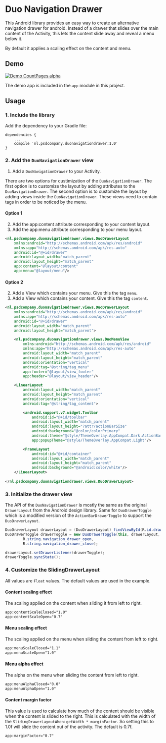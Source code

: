 # Duo Navigation Drawer

This Android library provides an easy way to create an alternative navigation
drawer for android. Instead of a drawer that slides over the main content of
the Activity, this lets the content slide away and reveal a menu below it.

By default it applies a scaling effect on the content and menu.

## Demo
[![Demo CountPages alpha](https://share.gifyoutube.com/KzB6Gb.gif)](https://www.youtube.com/watch?v=ek1j272iAmc)

The demo app is included in the `app` module in this project.

## Usage

### 1. Include the library
Add the dependency to your Gradle file:
```
dependencies {
    ...
    compile 'nl.psdcompany.duonavigationdrawer:1.0'
}
```

### 2. Add the `DuoNavigationDrawer` view

1. Add a `DuoNavigationDrawer` to your Activity.

There are two options for custimization of the `DuoNavigationDrawer`. The first option is to customize the layout by adding attributes to the `DuoNavigationDrawer`. The second option is to customize the layout by adding views inside the `DuoNavigationDrawer`. These views need to contain tags in order to be noticed by the menu.

#### Option 1
2. Add the app:content attribute corresponding to your content layout.
3. Add the app:menu attribute corresponding to your menu layout.

```xml
<nl.psdcompany.duonavigationdrawer.views.DuoDrawerLayout
    xmlns:android="http://schemas.android.com/apk/res/android"
    xmlns:app="http://schemas.android.com/apk/res-auto"
    android:id="@+id/drawer"
    android:layout_width="match_parent"
    android:layout_height="match_parent"
    app:content="@layout/content"
    app:menu="@layout/menu"/>
```

#### Option 2

2. Add a View which contains your menu. Give this the tag `menu`.
3. Add a View which contains your content. Give this the tag `content`.

```xml
<nl.psdcompany.duonavigationdrawer.views.DuoDrawerLayout
    xmlns:android="http://schemas.android.com/apk/res/android"
    xmlns:app="http://schemas.android.com/apk/res-auto"
    android:id="@+id/drawer"
    android:layout_width="match_parent"
    android:layout_height="match_parent">

    <nl.psdcompany.duonavigationdrawer.views.DuoMenuView
        xmlns:android="http://schemas.android.com/apk/res/android"
        xmlns:app="http://schemas.android.com/apk/res-auto"
        android:layout_width="match_parent"
        android:layout_height="match_parent"
        android:orientation="vertical"
        android:tag="@string/tag_menu"
        app:footer="@layout/view_footer"
        app:header="@layout/view_header"/>

    <LinearLayout
        android:layout_width="match_parent"
        android:layout_height="match_parent"
        android:orientation="vertical"
        android:tag="@string/tag_content">

        <android.support.v7.widget.Toolbar
            android:id="@+id/toolbar"
            android:layout_width="match_parent"
            android:layout_height="?attr/actionBarSize"
            android:background="@color/colorPrimary"
            android:theme="@style/ThemeOverlay.AppCompat.Dark.ActionBar"
            app:popupTheme="@style/ThemeOverlay.AppCompat.Light"/>

        <FrameLayout
            android:id="@+id/container"
            android:layout_width="match_parent"
            android:layout_height="match_parent"
            android:background="@android:color/white"/>
    </LinearLayout>
    
</nl.psdcompany.duonavigationdrawer.views.DuoDrawerLayout>
```

### 3. Initialize the drawer view

The API of the `DuoNavigationDrawer` is mostly the same as the original `DrawerLayout` from the Android design library. Same for `DuoDrawerToggle` which is a modified version of the `ActionBarDrawerToggle` to support the `DuoDrawerLayout`.

```Java
DuoDrawerLayout drawerLayout = (DuoDrawerLayout) findViewById(R.id.drawer);
DuoDrawerToggle drawerToggle = new DuoDrawerToggle(this, drawerLayout, toolbar,
        R.string.navigation_drawer_open,
        R.string.navigation_drawer_close);

drawerLayout.setDrawerListener(drawerToggle);
drawerToggle.syncState();
```

### 4. Customize the SlidingDrawerLayout

All values are `Float` values. The default values are used in the example.

#### Content scaling effect
The scaling applied on the content when sliding it from left to right.
```xml
app:contentScaleClosed="1.0"
app:contentScaleOpen="0.7"
```

#### Menu scaling effect
The scaling applied on the menu when sliding the content from left to right.
```xml
app:menuScaleClosed="1.1"
app:menuScaleOpen="1.0"
```

#### Menu alpha effect
The alpha on the menu when sliding the content from left to right.
```xml
app:menuAlphaClosed="0.0"
app:menuAlphaOpen="1.0"
```

#### Content margin factor
This value is used to calculate how much of the content should be visible when the content is slided to the right. This is calculated with the width of the `SlidingDrawerLayoutWhen`: `getWidth * marginFactor`. So setting this to 1.0f will slide the content out of the activity. The default is 0.7f.

```xml
app:marginFactor="0.7"
```

